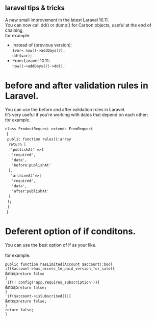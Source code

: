 ## laravel tips & tricks

A new small improvement in the latest Laravel 10.11.<br>
You can now call dd() or dump() for Carbon objects, useful at the end of chaining, <br>for example.

- Instead of (previous version):<br>
`$var= now()->addDays(7);`<br>
`dd($var);`<br>
- From Laravel 10.11:<br>
`now()->addDays(7)->dd();`<br>

# before and after validation rules in Laravel.

You can use the before and after validation rules in Laravel. <br>
It’s very useful if you’re working with dates that depend on each other: <br>for example.

`class ProductRequest extends FromRequest`<br>
&nbsp;`{`<br>
&ensp;`public function rules():array`<br>
&ensp;&nbsp;`return [`<br>
&emsp;&nbsp;`'publishAt' =>[`<br>
&emsp;&ensp;`'required',`<br>
&emsp;&ensp;`'date',`<br>
&emsp;&ensp;`'before:publishAt'`<br>
&ensp;&nbsp;`],`<br>
&emsp;&nbsp;`'archiveAt'=>[`<br>
&emsp;&ensp;`'required',`<br>
&emsp;&ensp;`'date',`<br>
&emsp;&ensp;`'after:publishAt'`<br>
&ensp;&nbsp;`]`<br>
&ensp;`];`<br>
&ensp;`}`<br>
&nbsp;`}`<br>

# Deferent option of if conditons.

You can use the best option of if as your like. <br>
<br>for example.

`public function hasLimited(Account $account):bool`<br>
`if($account->has_access_to_paid_version_for_sale){`<br>
&nbsp`return false`<br>
`}`<br>
`'if(! config('app.requires_subscription')){`<br>
&nbsp`return false;`<br>
`}`<br>
`'if($account->isSubscribed()){`<br>
&nbsp`return false;`<br>
`}`<br>
`return false;`<br>
`}`<br>